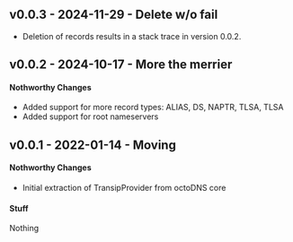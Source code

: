## v0.0.3 - 2024-11-29 - Delete w/o fail

* Deletion of records results in a stack trace in version 0.0.2.

## v0.0.2 - 2024-10-17 - More the merrier

#### Nothworthy Changes

* Added support for more record types: ALIAS, DS, NAPTR, TLSA, TLSA
* Added support for root nameservers

## v0.0.1 - 2022-01-14 - Moving

#### Nothworthy Changes

* Initial extraction of TransipProvider from octoDNS core

#### Stuff

Nothing

